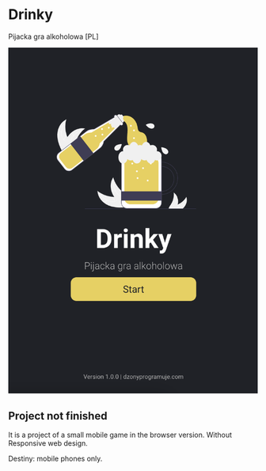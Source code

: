 # Drinky

Pijacka gra alkoholowa [PL]

![Sidebar Menu React Dzonyprogramuje](https://github.com/dzonyprogramuje/drinky/blob/main/cover.png?raw=true)

## Project not finished

It is a project of a small mobile game in the browser version. Without Responsive web design.

Destiny: mobile phones only.
